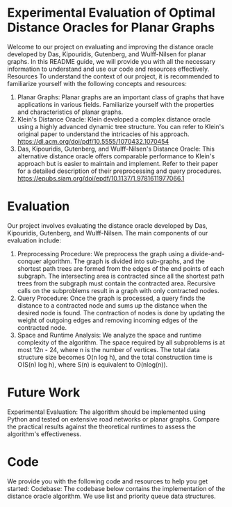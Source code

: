 
# Experimental Evaluation of Optimal Distance Oracles for Planar Graphs
Welcome to our project on evaluating and improving the distance oracle developed by Das, Kipouridis, Gutenberg, and Wulff-Nilsen for planar graphs. In this README guide, we will provide you with all the necessary information to understand and use our code and resources effectively.
Resources
To understand the context of our project, it is recommended to familiarize yourself with the following concepts and resources:
1. Planar Graphs: Planar graphs are an important class of graphs that have applications in various fields. Familiarize yourself with the properties and characteristics of planar graphs.
2. Klein's Distance Oracle: Klein developed a complex distance oracle using a highly advanced dynamic tree structure. You can refer to Klein's original paper to understand the intricacies of his approach.
https://dl.acm.org/doi/pdf/10.5555/1070432.1070454
3. Das, Kipouridis, Gutenberg, and Wulff-Nilsen's Distance Oracle: This alternative distance oracle offers comparable performance to Klein's approach but is easier to maintain and implement. Refer to their paper for a detailed description of their preprocessing and query procedures.
https://epubs.siam.org/doi/epdf/10.1137/1.9781611977066.1


# Evaluation
Our project involves evaluating the distance oracle developed by Das, Kipouridis, Gutenberg, and Wulff-Nilsen. The main components of our evaluation include:

1. Preprocessing Procedure: We preprocess the graph using a divide-and-conquer algorithm. The graph is divided into sub-graphs, and the shortest path trees are formed from the edges of the end points of each subgraph. The intersecting area is contracted since all the shortest path trees from the subgraph must contain the contracted area. Recursive calls on the subproblems result in a graph with only contracted nodes.
2. Query Procedure: Once the graph is processed, a query finds the distance to a contracted node and sums up the distance when the desired node is found. The contraction of nodes is done by updating the weight of outgoing edges and removing incoming edges of the contracted node.
3. Space and Runtime Analysis: We analyze the space and runtime complexity of the algorithm. The space required by all subproblems is at most 12n - 24, where n is the number of vertices. The total data structure size becomes O(n log h), and the total construction time is O(S(n) log h), where S(n) is equivalent to O(nlog(n)).
# Future Work
Experimental Evaluation: The algorithm should be implemented using Python and tested on extensive road networks or planar graphs. Compare the practical results against the theoretical runtimes to assess the algorithm's effectiveness.
# Code
We provide you with the following code and resources to help you get started:
Codebase: The codebase below contains the implementation of the distance oracle algorithm. We use list and priority queue data structures. 
